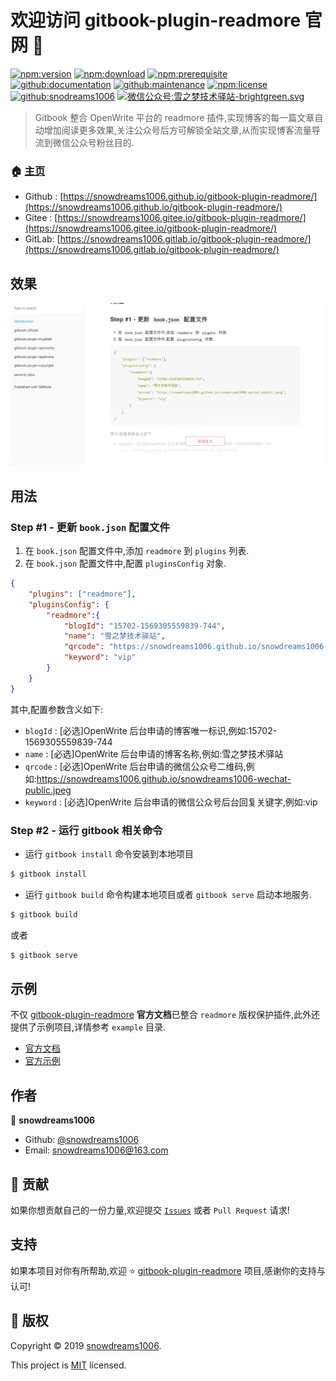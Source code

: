 # 欢迎访问 gitbook-plugin-readmore 官网 👋

[![npm:version](https://img.shields.io/npm/v/gitbook-plugin-readmore.svg)](https://www.npmjs.com/package/gitbook-plugin-readmore)
[![npm:download](https://img.shields.io/npm/dt/gitbook-plugin-readmore.svg)](https://www.npmjs.com/package/gitbook-plugin-readmore)
[![npm:prerequisite](https://img.shields.io/badge/gitbook-%3E%3D2.4.3-blue.svg)](https://www.npmjs.com/package/gitbook-plugin-readmore)
[![github:documentation](https://img.shields.io/badge/documentation-yes-brightgreen.svg)](https://github.com/snowdreams1006/gitbook-plugin-readmore#readme)
[![github:maintenance](https://img.shields.io/badge/Maintained%3F-yes-green.svg)](https://github.com/snowdreams1006/gitbook-plugin-readmore/graphs/commit-activity)
[![npm:license](https://img.shields.io/npm/l/gitbook-plugin-readmore.svg)](https://github.com/snowdreams1006/gitbook-plugin-readmore/blob/master/LICENSE)
[![github:snodreams1006](https://img.shields.io/badge/github-snowdreams1006-brightgreen.svg)](https://github.com/snowdreams1006)
[![微信公众号:雪之梦技术驿站-brightgreen.svg](https://img.shields.io/badge/%E5%BE%AE%E4%BF%A1%E5%85%AC%E4%BC%97%E5%8F%B7-%E9%9B%AA%E4%B9%8B%E6%A2%A6%E6%8A%80%E6%9C%AF%E9%A9%BF%E7%AB%99-brightgreen.svg)](https://snowdreams1006.github.io/snowdreams1006-wechat-public.jpeg)

> Gitbook 整合 OpenWrite 平台的 readmore 插件,实现博客的每一篇文章自动增加阅读更多效果,关注公众号后方可解锁全站文章,从而实现博客流量导流到微信公众号粉丝目的.

### 🏠 [主页](https://github.com/snowdreams1006/gitbook-plugin-readmore#readme)

- Github : [https://snowdreams1006.github.io/gitbook-plugin-readmore/](https://snowdreams1006.github.io/gitbook-plugin-readmore/)
- Gitee : [https://snowdreams1006.gitee.io/gitbook-plugin-readmore/](https://snowdreams1006.gitee.io/gitbook-plugin-readmore/)
- GitLab: [https://snowdreams1006.gitlab.io/gitbook-plugin-readmore/](https://snowdreams1006.gitlab.io/gitbook-plugin-readmore/)

## 效果

![readmore-use-preview.png](readmore-use-preview.png)

## 用法

### Step #1 - 更新 `book.json` 配置文件

1. 在 `book.json` 配置文件中,添加 `readmore` 到 `plugins` 列表.
2. 在 `book.json` 配置文件中,配置 `pluginsConfig` 对象.

```json
{
    "plugins": ["readmore"],
    "pluginsConfig": {
        "readmore":{
            "blogId": "15702-1569305559839-744",
            "name": "雪之梦技术驿站",
            "qrcode": "https://snowdreams1006.github.io/snowdreams1006-wechat-public.jpeg",
            "keyword": "vip"
        }
    }
}
```

其中,配置参数含义如下: 

- `blogId` : [必选]OpenWrite 后台申请的博客唯一标识,例如:15702-1569305559839-744
- `name` : [必选]OpenWrite 后台申请的博客名称,例如:雪之梦技术驿站
- `qrcode` : [必选]OpenWrite 后台申请的微信公众号二维码,例如:https://snowdreams1006.github.io/snowdreams1006-wechat-public.jpeg
- `keyword` : [必选]OpenWrite 后台申请的微信公众号后台回复关键字,例如:vip

### Step #2 - 运行 gitbook 相关命令

- 运行 `gitbook install` 命令安装到本地项目

```bash
$ gitbook install
```

- 运行 `gitbook build` 命令构建本地项目或者 `gitbook serve` 启动本地服务.

```bash
$ gitbook build
```

或者

```bash
$ gitbook serve
```

## 示例

不仅 [gitbook-plugin-readmore](https://github.com/snowdreams1006/gitbook-plugin-readmore) **官方文档**已整合 `readmore` 版权保护插件,此外还提供了示例项目,详情参考 `example` 目录.

- [官方文档](https://github.com/snowdreams1006/gitbook-plugin-readmore/tree/master/docs)
- [官方示例](https://github.com/snowdreams1006/gitbook-plugin-readmore/tree/master/example)

## 作者

👤 **snowdreams1006**

- Github: [@snowdreams1006](https://github.com/snowdreams1006)
- Email: [snowdreams1006@163.com](mailto:snowdreams1006@163.com)

## 🤝 贡献

如果你想贡献自己的一份力量,欢迎提交 [`Issues`](https://github.com/snowdreams1006/gitbook-plugin-readmore/issues) 或者 `Pull Request` 请求!

## 支持

如果本项目对你有所帮助,欢迎 ⭐️ [gitbook-plugin-readmore](https://github.com/snowdreams1006/gitbook-plugin-readmore) 项目,感谢你的支持与认可!

## 📝 版权

Copyright © 2019 [snowdreams1006](https://github.com/snowdreams1006).

This project is [MIT](https://github.com/snowdreams1006/gitbook-plugin-readmore/blob/master/LICENSE) licensed.